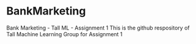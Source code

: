 # BankMarketing
Bank Marketing - Tall ML - Assignment 1
This is the github respository of Tall Machine Learning Group for Assignment 1
